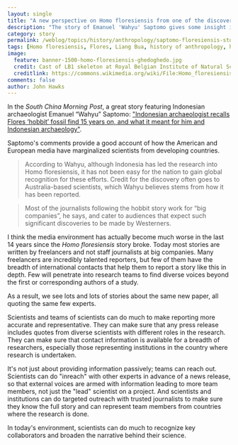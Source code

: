 ```yaml
---
layout: single
title: "A new perspective on Homo floresiensis from one of the discoverers"
description: "The story of Emanuel 'Wahyu' Saptomo gives some insight into how media interact with scientists in non-Western contexts."
category: story
permalink: /weblog/topics/history/anthropology/saptomo-floresiensis-story-2018.html
tags: [Homo floresiensis, Flores, Liang Bua, history of anthropology, history]
image:
  feature: banner-1500-homo-floresiensis-ghedoghedo.jpg
  credit: Cast of LB1 skeleton at Royal Belgian Institute of Natural Sciences. Ghedoghedo (via Wikimedia) CC-BY-SA 4.0
  creditlink: https://commons.wikimedia.org/wiki/File:Homo_floresiensis_546.JPG
comments: false
author: John Hawks
---
```



In the <em>South China Morning Post</em>, a great story featuring Indonesian archaeologist Emanuel “Wahyu” Saptomo: <a href="http://www.scmp.com/lifestyle/article/2142681/aha-moment-when-hobbit-fossil-was-dug-indonesian-archaeologist-stunning">"Indonesian archaeologist recalls Flores ‘hobbit’ fossil find 15 years on, and what it meant for him and Indonesian archaeology"</a>.

Saptomo's comments provide a good account of how the American and European media have marginalized scientists from developing countries.

<blockquote>According to Wahyu, although Indonesia has led the research into Homo floresiensis, it has not been easy for the nation to gain global recognition for these efforts. Credit for the discovery often goes to Australia-based scientists, which Wahyu believes stems from how it has been reported. </blockquote>

<blockquote>Most of the journalists following the hobbit story work for “big companies”, he says, and cater to audiences that expect such significant discoveries to be made by Westerners.</blockquote>

I think the media environment has actually become much worse in the last 14 years since the <em>Homo floresiensis</em> story broke. Today most stories are written by freelancers and not staff journalists at big companies. Many freelancers are incredibly talented reporters, but few of them have the breadth of international contacts that help them to report a story like this in depth. Few will penetrate into research teams to find diverse voices beyond the first or corresponding authors of a study.

As a result, we see lots and lots of stories about the same new paper, all quoting the same few experts.

Scientists and teams of scientists can do much to make reporting more accurate and representative. They can make sure that any press release includes quotes from diverse scientists with different roles in the research. They can make sure that contact information is available for a breadth of researchers, especially those representing institutions in the country where research is undertaken.

It's not just about providing information passively; teams can reach out. Scientists can do "inreach" with other experts in advance of a news release, so that external voices are armed with information leading to more team members, not just the "lead" scientist on a project. And scientists and institutions can do targeted outreach with trusted journalists to make sure they know the full story and can represent team members from countries where the research is done.

In today's environment, scientists can do much to recognize key collaborators and broaden the narrative behind their science.

